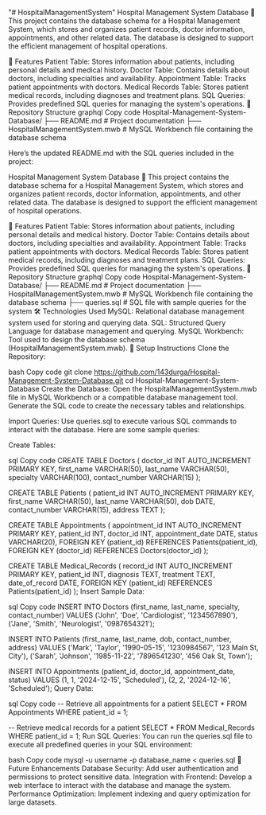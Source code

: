 "# HospitalManagementSystem" 
Hospital Management System Database 🏥
This project contains the database schema for a Hospital Management System, which stores and organizes patient records, doctor information, appointments, and other related data. The database is designed to support the efficient management of hospital operations.

🌟 Features
Patient Table: Stores information about patients, including personal details and medical history.
Doctor Table: Contains details about doctors, including specialties and availability.
Appointment Table: Tracks patient appointments with doctors.
Medical Records Table: Stores patient medical records, including diagnoses and treatment plans.
SQL Queries: Provides predefined SQL queries for managing the system's operations.
📂 Repository Structure
graphql
Copy code
Hospital-Management-System-Database/
├── README.md             # Project documentation
├── HospitalManagementSystem.mwb  # MySQL Workbench file containing the database schema

Here’s the updated README.md with the SQL queries included in the project:

Hospital Management System Database 🏥
This project contains the database schema for a Hospital Management System, which stores and organizes patient records, doctor information, appointments, and other related data. The database is designed to support the efficient management of hospital operations.

🌟 Features
Patient Table: Stores information about patients, including personal details and medical history.
Doctor Table: Contains details about doctors, including specialties and availability.
Appointment Table: Tracks patient appointments with doctors.
Medical Records Table: Stores patient medical records, including diagnoses and treatment plans.
SQL Queries: Provides predefined SQL queries for managing the system's operations.
📂 Repository Structure
graphql
Copy code
Hospital-Management-System-Database/
├── README.md             # Project documentation
├── HospitalManagementSystem.mwb  # MySQL Workbench file containing the database schema
├── queries.sql           # SQL file with sample queries for the system
🛠️ Technologies Used
MySQL: Relational database management system used for storing and querying data.
SQL: Structured Query Language for database management and querying.
MySQL Workbench: Tool used to design the database schema (HospitalManagementSystem.mwb).
🔧 Setup Instructions
Clone the Repository:

bash
Copy code
git clone https://github.com/143durga/Hospital-Management-System-Database.git
cd Hospital-Management-System-Database
Create the Database: Open the HospitalManagementSystem.mwb file in MySQL Workbench or a compatible database management tool.
Generate the SQL code to create the necessary tables and relationships.

Import Queries: Use queries.sql to execute various SQL commands to interact with the database. Here are some sample queries:

Create Tables:

sql
Copy code
CREATE TABLE Doctors (
    doctor_id INT AUTO_INCREMENT PRIMARY KEY,
    first_name VARCHAR(50),
    last_name VARCHAR(50),
    specialty VARCHAR(100),
    contact_number VARCHAR(15)
);

CREATE TABLE Patients (
    patient_id INT AUTO_INCREMENT PRIMARY KEY,
    first_name VARCHAR(50),
    last_name VARCHAR(50),
    dob DATE,
    contact_number VARCHAR(15),
    address TEXT
);

CREATE TABLE Appointments (
    appointment_id INT AUTO_INCREMENT PRIMARY KEY,
    patient_id INT,
    doctor_id INT,
    appointment_date DATE,
    status VARCHAR(20),
    FOREIGN KEY (patient_id) REFERENCES Patients(patient_id),
    FOREIGN KEY (doctor_id) REFERENCES Doctors(doctor_id)
);

CREATE TABLE Medical_Records (
    record_id INT AUTO_INCREMENT PRIMARY KEY,
    patient_id INT,
    diagnosis TEXT,
    treatment TEXT,
    date_of_record DATE,
    FOREIGN KEY (patient_id) REFERENCES Patients(patient_id)
);
Insert Sample Data:

sql
Copy code
INSERT INTO Doctors (first_name, last_name, specialty, contact_number) 
VALUES ('John', 'Doe', 'Cardiologist', '1234567890'),
       ('Jane', 'Smith', 'Neurologist', '0987654321');

INSERT INTO Patients (first_name, last_name, dob, contact_number, address) 
VALUES ('Mark', 'Taylor', '1990-05-15', '1230984567', '123 Main St, City'),
       ('Sarah', 'Johnson', '1985-11-22', '7896541230', '456 Oak St, Town');

INSERT INTO Appointments (patient_id, doctor_id, appointment_date, status) 
VALUES (1, 1, '2024-12-15', 'Scheduled'),
       (2, 2, '2024-12-16', 'Scheduled');
Query Data:

sql
Copy code
-- Retrieve all appointments for a patient
SELECT * FROM Appointments WHERE patient_id = 1;

-- Retrieve medical records for a patient
SELECT * FROM Medical_Records WHERE patient_id = 1;
Run SQL Queries: You can run the queries.sql file to execute all predefined queries in your SQL environment:

bash
Copy code
mysql -u username -p database_name < queries.sql
🌟 Future Enhancements
Database Security: Add user authentication and permissions to protect sensitive data.
Integration with Frontend: Develop a web interface to interact with the database and manage the system.
Performance Optimization: Implement indexing and query optimization for large datasets.

